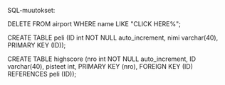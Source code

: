 SQL-muutokset:

DELETE FROM airport WHERE name LIKE "CLICK HERE%";

CREATE TABLE peli 
(ID int NOT NULL auto_increment,
nimi varchar(40),
PRIMARY KEY (ID));

CREATE TABLE highscore
(nro int NOT NULL auto_increment,
ID varchar(40), 
pisteet int, 
PRIMARY KEY (nro), 
FOREIGN KEY (ID) REFERENCES peli (ID));

